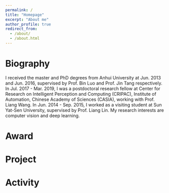 ```yaml
---
permalink: /
title: "Homepage"
excerpt: "About me"
author_profile: true
redirect_from: 
  - /about/
  - /about.html
---
```


Biography
======
I received the master and PhD degrees from Anhui University at Jun. 2013 and Jun. 2016, supervised by Prof. Bin Luo and Prof. Jin Tang respectively. In Jul. 2017 - Mar. 2019, I was a postdoctoral research fellow at Center for Research on Intelligent Perception and Computing (CRIPAC), Institute of Automation, Chinese Academy of Sciences (CASIA), working with Prof. Liang Wang. In Jun. 2014 - Sep. 2015, I worked as a visiting student at Sun Yat-Sen University, supervised by Prof. Liang Lin. My research interests are computer vision and deep learning.


Award
======


Project
======

Activity
======


